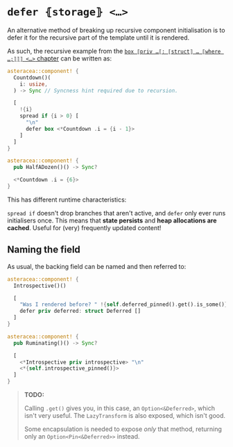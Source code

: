 # `defer ⦃storage⦄ <…>`

An alternative method of breaking up recursive component initialisation is to defer it for the recursive part of the template until it is rendered.

As such, the recursive example from the [`box ⟦priv …⟦: ⟦struct⟧ … ⟦where …;⟧⟧⟧ <…>` chapter](./box.md) can be written as:

```rust asteracea=HalfADozen
asteracea::component! {
  Countdown()(
    i: usize,
  ) -> Sync // Syncness hint required due to recursion.

  [
    !{i}
    spread if {i > 0} [
      "\n"
      defer box <*Countdown .i = {i - 1}>
    ]
  ]
}

asteracea::component! {
  pub HalfADozen()() -> Sync?

  <*Countdown .i = {6}>
}
```

This has different runtime characteristics:

`spread if` doesn't drop branches that aren't active, and `defer` only ever runs initialisers once. This means that **state persists** and **heap allocations are cached**. Useful for (very) frequently updated content!

## Naming the field

As usual, the backing field can be named and then referred to:

```rust asteracea=Ruminating
asteracea::component! {
  Introspective()()

  [
    "Was I rendered before? " !{self.deferred_pinned().get().is_some()}
    defer priv deferred: struct Deferred []
  ]
}

asteracea::component! {
  pub Ruminating()() -> Sync?

  [
    <*Introspective priv introspective> "\n"
    <*{self.introspective_pinned()}>
  ]
}
```

> **TODO:**
>
> Calling `.get()` gives you, in this case, an `Option<&Deferred>`, which isn't very useful.
> The `LazyTransform` is also exposed, which isn't good.
>
> Some encapsulation is needed to expose *only* that method, returning only an `Option<Pin<&Deferred>>` instead.
